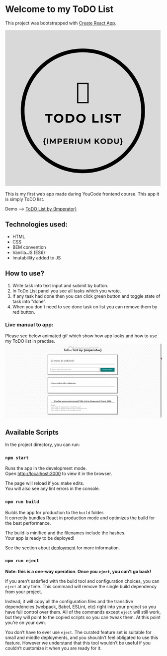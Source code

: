 # Welcome to my ToDO List
This project was bootstrapped with [Create React App](https://github.com/facebook/create-react-app).

![ToDO List by {Imperator}](https://github.com/JaniecMichal/Simply-ToDo-List/blob/master/images/OpenGraphImage.png?raw=true)

This is my first web app made during YouCode frontend course.  This app it is simply ToDO list.

Demo --> [ToDO List by {Imperator}](https://janiecmichal.github.io/toDO-list-react/)

## Technologies used:

- HTML
- CSS
- BEM convention
- Vanilla.JS (ES6)
- Imutabillity added to JS

## How to use?
1. Write task into text input and submit by button.
2. In ToDo List panel you see all tasks which you wrote.
3. If any task had done then you can click green button and toggle state of task into "done".
4. When you don't need to see done task on list you can remove them by red button.

### Live manual to app:
Please see below animated gif which show how app looks and how to use my ToDO list in practise.
![Animated gif](https://raw.githubusercontent.com/JaniecMichal/Simply-ToDo-List/master/images/GifManual.gif)

## Available Scripts

In the project directory, you can run:

### `npm start`

Runs the app in the development mode.<br />
Open [http://localhost:3000](http://localhost:3000) to view it in the browser.

The page will reload if you make edits.<br />
You will also see any lint errors in the console.

### `npm run build`

Builds the app for production to the `build` folder.<br />
It correctly bundles React in production mode and optimizes the build for the best performance.

The build is minified and the filenames include the hashes.<br />
Your app is ready to be deployed!

See the section about [deployment](https://facebook.github.io/create-react-app/docs/deployment) for more information.

### `npm run eject`

**Note: this is a one-way operation. Once you `eject`, you can’t go back!**

If you aren’t satisfied with the build tool and configuration choices, you can `eject` at any time. This command will remove the single build dependency from your project.

Instead, it will copy all the configuration files and the transitive dependencies (webpack, Babel, ESLint, etc) right into your project so you have full control over them. All of the commands except `eject` will still work, but they will point to the copied scripts so you can tweak them. At this point you’re on your own.

You don’t have to ever use `eject`. The curated feature set is suitable for small and middle deployments, and you shouldn’t feel obligated to use this feature. However we understand that this tool wouldn’t be useful if you couldn’t customize it when you are ready for it.
